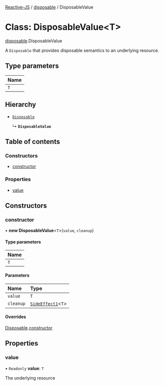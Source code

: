 [Reactive-JS](../README.md) / [disposable](../modules/disposable.md) / DisposableValue

# Class: DisposableValue<T\>

[disposable](../modules/disposable.md).DisposableValue

A `Disposable` that provides disposable semantics to an underlying resource.

## Type parameters

| Name |
| :------ |
| `T` |

## Hierarchy

- [`Disposable`](disposable.Disposable.md)

  ↳ **`DisposableValue`**

## Table of contents

### Constructors

- [constructor](disposable.DisposableValue.md#constructor)

### Properties

- [value](disposable.DisposableValue.md#value)

## Constructors

### constructor

• **new DisposableValue**<`T`\>(`value`, `cleanup`)

#### Type parameters

| Name |
| :------ |
| `T` |

#### Parameters

| Name | Type |
| :------ | :------ |
| `value` | `T` |
| `cleanup` | [`SideEffect1`](../modules/functions.md#sideeffect1)<`T`\> |

#### Overrides

[Disposable](disposable.Disposable.md).[constructor](disposable.Disposable.md#constructor)

## Properties

### value

• `Readonly` **value**: `T`

The underlying resource
